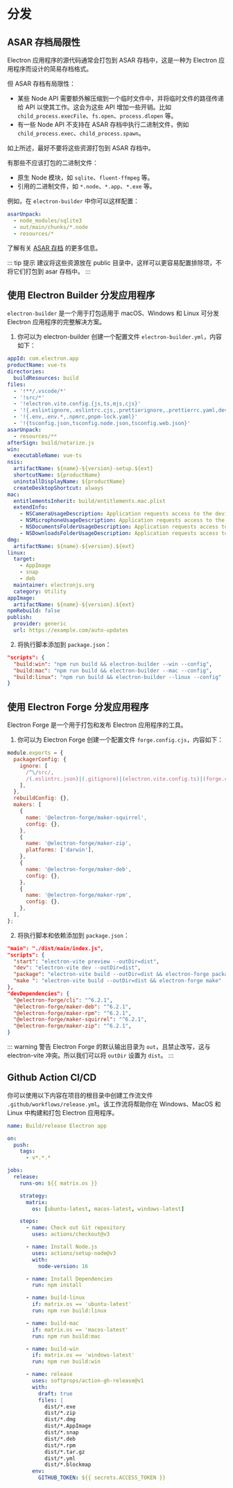 # 分发

## ASAR 存档局限性

Electron 应用程序的源代码通常会打包到 ASAR 存档中，这是一种为 Electron 应用程序而设计的简易存档格式。

但 ASAR 存档有局限性：

- 某些 Node API 需要额外解压缩到一个临时文件中，并将临时文件的路径传递给 API 以使其工作。这会为这些 API 增加一些开销。比如 `child_process.execFile`、`fs.open`、`process.dlopen` 等。
- 有一些 Node API 不支持在 ASAR 存档中执行二进制文件，例如 `child_process.exec`、`child_process.spawn`。

如上所述，最好不要将这些资源打包到 ASAR 存档中。

有那些不应该打包的二进制文件：

- 原生 Node 模块，如 `sqlite`、`fluent-ffmpeg` 等。
- 引用的二进制文件，如 `*.node`、`*.app`、`*.exe` 等。

例如，在 `electron-builder` 中你可以这样配置：

```yaml
asarUnpack:
  - node_modules/sqlite3
  - out/main/chunks/*.node
  - resources/*
```

了解有关 [ASAR 存档](https://www.electronjs.org/docs/latest/tutorial/asar-archives) 的更多信息。

::: tip 提示
建议将这些资源放在 public 目录中，这样可以更容易配置排除项，不将它们打包到 asar 存档中。
:::

## 使用 Electron Builder 分发应用程序

`electron-builder` 是一个用于打包适用于 macOS、Windows 和 Linux 可分发 Electron 应用程序的完整解决方案。

1. 你可以为 electron-builder 创建一个配置文件 `electron-builder.yml`，内容如下：

```yaml
appId: com.electron.app
productName: vue-ts
directories:
  buildResources: build
files:
  - '!**/.vscode/*'
  - '!src/*'
  - '!electron.vite.config.{js,ts,mjs,cjs}'
  - '!{.eslintignore,.eslintrc.cjs,.prettierignore,.prettierrc.yaml,dev-app-update.yml,CHANGELOG.md,README.md}'
  - '!{.env,.env.*,.npmrc,pnpm-lock.yaml}'
  - '!{tsconfig.json,tsconfig.node.json,tsconfig.web.json}'
asarUnpack:
  - resources/**
afterSign: build/notarize.js
win:
  executableName: vue-ts
nsis:
  artifactName: ${name}-${version}-setup.${ext}
  shortcutName: ${productName}
  uninstallDisplayName: ${productName}
  createDesktopShortcut: always
mac:
  entitlementsInherit: build/entitlements.mac.plist
  extendInfo:
    - NSCameraUsageDescription: Application requests access to the device's camera.
    - NSMicrophoneUsageDescription: Application requests access to the device's microphone.
    - NSDocumentsFolderUsageDescription: Application requests access to the user's Documents folder.
    - NSDownloadsFolderUsageDescription: Application requests access to the user's Downloads folder.
dmg:
  artifactName: ${name}-${version}.${ext}
linux:
  target:
    - AppImage
    - snap
    - deb
  maintainer: electronjs.org
  category: Utility
appImage:
  artifactName: ${name}-${version}.${ext}
npmRebuild: false
publish:
  provider: generic
  url: https://example.com/auto-updates
```

2. 将执行脚本添加到 `package.json`：

```json
"scripts": {
  "build:win": "npm run build && electron-builder --win --config",
  "build:mac": "npm run build && electron-builder --mac --config",
  "build:linux": "npm run build && electron-builder --linux --config"
}
```


## 使用 Electron Forge 分发应用程序

Electron Forge 是一个用于打包和发布 Electron 应用程序的工具。

1. 你可以为 Electron Forge 创建一个配置文件 `forge.config.cjs`，内容如下：

```js
module.exports = {
  packagerConfig: {
    ignore: [
      /^\/src/,
      /(.eslintrc.json)|(.gitignore)|(electron.vite.config.ts)|(forge.config.cjs)|(tsconfig.*)/,
    ],
  },
  rebuildConfig: {},
  makers: [
    {
      name: '@electron-forge/maker-squirrel',
      config: {},
    },
    {
      name: '@electron-forge/maker-zip',
      platforms: ['darwin'],
    },
    {
      name: '@electron-forge/maker-deb',
      config: {},
    },
    {
      name: '@electron-forge/maker-rpm',
      config: {},
    },
  ],
};
```

2. 将执行脚本和依赖添加到 `package.json`：

```json
"main": "./dist/main/index.js",
"scripts": {
  "start": "electron-vite preview --outDir=dist",
  "dev": "electron-vite dev --outDir=dist",
  "package": "electron-vite build --outDir=dist && electron-forge package",
  "make ": "electron-vite build --outDir=dist && electron-forge make"
},
"devDependencies": {
  "@electron-forge/cli": "^6.2.1",
  "@electron-forge/maker-deb": "^6.2.1",
  "@electron-forge/maker-rpm": "^6.2.1",
  "@electron-forge/maker-squirrel": "^6.2.1",
  "@electron-forge/maker-zip": "^6.2.1",
}
```

::: warning 警告
Electron Forge 的默认输出目录为 `out`，且禁止改写，这与 electron-vite 冲突。所以我们可以将 `outDir` 设置为 `dist`。
:::

## Github Action CI/CD

你可以使用以下内容在项目的根目录中创建工作流文件 `.github/workflows/release.yml`。该工作流将帮助你在 Windows、MacOS 和 Linux 中构建和打包 Electron 应用程序。

```yaml
name: Build/release Electron app

on:
  push:
    tags:
      - v*.*.*

jobs:
  release:
    runs-on: ${{ matrix.os }}

    strategy:
      matrix:
        os: [ubuntu-latest, macos-latest, windows-latest]

    steps:
      - name: Check out Git repository
        uses: actions/checkout@v3

      - name: Install Node.js
        uses: actions/setup-node@v3
        with:
          node-version: 16

      - name: Install Dependencies
        run: npm install

      - name: build-linux
        if: matrix.os == 'ubuntu-latest'
        run: npm run build:linux

      - name: build-mac
        if: matrix.os == 'macos-latest'
        run: npm run build:mac

      - name: build-win
        if: matrix.os == 'windows-latest'
        run: npm run build:win

      - name: release
        uses: softprops/action-gh-release@v1
        with:
          draft: true
          files: |
            dist/*.exe
            dist/*.zip
            dist/*.dmg
            dist/*.AppImage
            dist/*.snap
            dist/*.deb
            dist/*.rpm
            dist/*.tar.gz
            dist/*.yml
            dist/*.blockmap
        env:
          GITHUB_TOKEN: ${{ secrets.ACCESS_TOKEN }}
```
